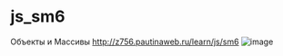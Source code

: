 # js_sm6
Объекты и Массивы 
http://z756.pautinaweb.ru/learn/js/sm6
![image](https://github.com/reginadanilkina/js_sm6/assets/146034775/99d1c8cd-b315-4f81-b6cd-26932dea8f66)
